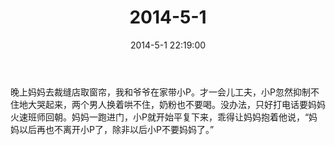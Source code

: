 ﻿---
title: "2014-5-1"
date: 2014-5-1 22:19:00
tags:
categories: 爸爸
---
晚上妈妈去裁缝店取窗帘，我和爷爷在家带小P。才一会儿工夫，小P忽然抑制不住地大哭起来，两个男人换着哄不住，奶粉也不要喝。没办法，只好打电话要妈妈火速班师回朝。妈妈一跑进门，小P就开始平复下来，乖得让妈妈抱着他说，“妈妈以后再也不离开小P了，除非以后小P不要妈妈了。” ​​​​ 